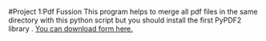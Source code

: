 #Project 1:Pdf Fussion
This program helps to merge all pdf files in the same directory with this python script but you should install the first PyPDF2 library .
[You can download form here.](https://pypi.org/project/PyPDF2/)

